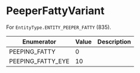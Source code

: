 # PeeperFattyVariant

For `EntityType.ENTITY_PEEPER_FATTY` (835). 

| Enumerator | Value | Description |
| - | - | - |
| PEEPING_FATTY | 0 |  |
| PEEPING_FATTY_EYE | 10 |  |
